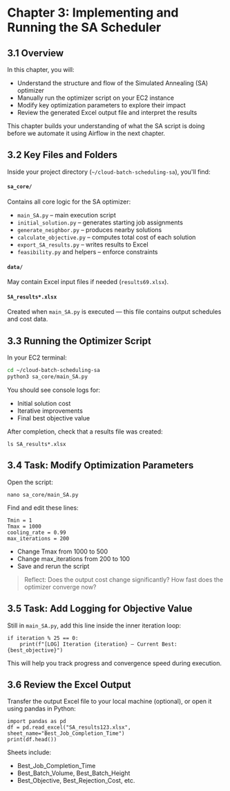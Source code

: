 # Chapter 3: Implementing and Running the SA Scheduler

## 3.1 Overview

In this chapter, you will:
- Understand the structure and flow of the Simulated Annealing (SA) optimizer
- Manually run the optimizer script on your EC2 instance
- Modify key optimization parameters to explore their impact
- Review the generated Excel output file and interpret the results

This chapter builds your understanding of what the SA script is doing before we automate it using Airflow in the next chapter.

## 3.2 Key Files and Folders

Inside your project directory (`~/cloud-batch-scheduling-sa`), you'll find:

#### `sa_core/`
Contains all core logic for the SA optimizer:
- `main_SA.py` – main execution script
- `initial_solution.py` – generates starting job assignments
- `generate_neighbor.py` – produces nearby solutions
- `calculate_objective.py` – computes total cost of each solution
- `export_SA_results.py` – writes results to Excel
- `feasibility.py` and helpers – enforce constraints

#### `data/`
May contain Excel input files if needed (`results69.xlsx`).

#### `SA_results*.xlsx`
Created when `main_SA.py` is executed — this file contains output schedules and cost data.

## 3.3 Running the Optimizer Script

In your EC2 terminal:

```bash
cd ~/cloud-batch-scheduling-sa
python3 sa_core/main_SA.py
```

You should see console logs for:

- Initial solution cost
- Iterative improvements
- Final best objective value

After completion, check that a results file was created:

```
ls SA_results*.xlsx
```

## 3.4 Task: Modify Optimization Parameters
Open the script:
```
nano sa_core/main_SA.py
```
Find and edit these lines:
```
Tmin = 1
Tmax = 1000
cooling_rate = 0.99
max_iterations = 200
```

- Change Tmax from 1000 to 500
- Change max_iterations from 200 to 100
- Save and rerun the script

> Reflect: Does the output cost change significantly? How fast does the optimizer converge now?

## 3.5 Task: Add Logging for Objective Value
Still in <code>main_SA.py</code>, add this line inside the inner iteration loop:

```
if iteration % 25 == 0:
    print(f"[LOG] Iteration {iteration} — Current Best: {best_objective}")
```
This will help you track progress and convergence speed during execution.

## 3.6 Review the Excel Output
Transfer the output Excel file to your local machine (optional), or open it using pandas in Python:

```
import pandas as pd
df = pd.read_excel("SA_results123.xlsx", sheet_name="Best_Job_Completion_Time")
print(df.head())
```

Sheets include:

- Best_Job_Completion_Time
- Best_Batch_Volume, Best_Batch_Height
- Best_Objective, Best_Rejection_Cost, etc.
